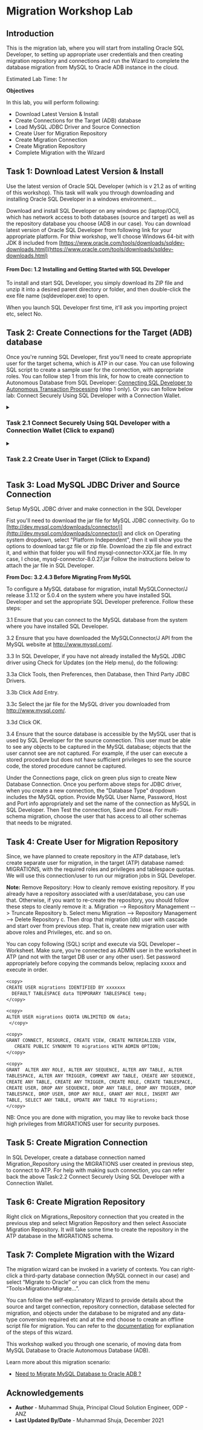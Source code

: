 # Migration Workshop Lab

## Introduction

This is the migration lab, where you will start from installing Oracle SQL Developer, to setting up appropriate user credentials and then creating migration repository and connections and run the Wizard to complete the database migration from MySQL to Oracle ADB instance in the cloud. 

Estimated Lab Time: 1 hr



**Objectives**


In this lab, you will perform following: 
* Download Latest Version & Install
* Create Connections for the Target (ADB) database
* Load MySQL JDBC Driver and Source Connection
* Create User for Migration Repository
* Create Migration Connection
* Create Migration Repository
* Complete Migration with the Wizard

## Task 1: Download Latest Version & Install

  Use the latest version of Oracle SQL Developer (which is v 21.2 as of writing of this workshop). This task will walk you through downloading and installing Oracle SQL Developer in a windows environment...

  Download and install SQL Developer on any windows pc (laptop/OCI), which has network access to both databases (source and target) as well as the repository database you choose (ADB in our case). You can download latest version of Oracle SQL Developer from following link for your appropriate platform. For thiw workshop, we'll choose Windows 64-bit with JDK 8 included from [https://www.oracle.com/tools/downloads/sqldev-downloads.html](https://www.oracle.com/tools/downloads/sqldev-downloads.html)


#### From Doc: 1.2 Installing and Getting Started with SQL Developer
  To install and start SQL Developer, you simply download its ZIP file and unzip it into a desired parent directory or folder, and then double-click the exe file name (sqldeveloper.exe) to open. 

  When you launch SQL Developer first time, it'll ask you importing project etc, select No. 


## Task 2: Create Connections for the Target (ADB) database

  Once you're running SQL Developer, first you'll need to create appropriate user for the target schema, which is ATP in our case. You can use following SQL script to create a sample user for the connection, with appropriate roles. You can follow step 1 from this link, for how to create connection to Autonomous Database from SQL Developer: [Connecting SQL Developer to Autonomous Transaction Processing](https://www.oracle.com/webfolder/technetwork/tutorials/obe/cloud/atp/OBE_/connecting_sql_developer_to_autonomous_transaction_processing.html) (step 1 only). Or you can follow below lab: Connect Securely Using SQL Developer with a Connection Wallet. 

<details>
<summary>

### Task 2.1 Connect Securely Using SQL Developer with a Connection Wallet (Click to expand)
</summary>

  This lab walks you through the steps to download and configure a *connection wallet* to connect securely to an Autonomous Database (Autonomous Data Warehouse [ADW] or Autonomous Transaction Processing [ATP]). You will use this connection wallet to connect to the database using **Oracle SQL Developer**. (Previous labs in this workshop used **SQL Developer Web** from a web browser, to access an autonomous database directly from the cloud console without a connection wallet. SQL Developer Web is a convenient browser-based tool, offering a subset of the features and functions in Oracle SQL Developer.)

  *Note: While this lab uses ADW, the steps are identical for connecting to an autonomous database in ATP.*

  Watch a video demonstration of connecting to an autonomous database instance using SQL Developer.

  [](youtube:PHQqbUX4T50)
   
  Objectives
  - Learn how to download and configure a connection wallet
  - Learn how to connect to your Autonomous Data Warehouse with Oracle SQL Developer

 ### Task 2.1.1: Download the Connection Wallet

  As ADW and ATP accept only secure connections to the database, you need to download a wallet file containing your credentials first. The wallet can be downloaded either from the instance's details page or from the ADW or ATP service console.

  2.1.1.1  If you are not logged in to Oracle Cloud Console, login and select Autonomous Data Warehouse from the hamburger menu and navigate into your ADW Finance Mart instance.

  ![](https://raw.githubusercontent.com/oracle/learning-library/master/common/images/console/database-adw.png " ")

  ![](images/step1.1-adb.png " ")

  2.1.1.2  In your database's instance Details page, click on **DB Connection**.

  ![](./images/dbconnection.png " ")

  2.1.1.3  Use the Database Connection dialog to download client credentials.
   - Wallet Type - For this lab, select **Instance Wallet**. This wallet type is for a single database only. This provides a database-specific wallet.
    - Click **Download Wallet**.

  ![](./images/Picture100-15.png " ")

  *Note: Oracle recommends that you provide a database-specific wallet, using Instance Wallet, to end users and for application use whenever possible. Regional wallets should only be used for administrative purposes that require potential access to all Autonomous Databases within a region.*

  2.1.1.4 Specify a password of your choice for the wallet. You will need this password when connecting to the database via SQL Developer later. The password is also used as the JKS Keystore password for JDBC applications that use JKS for security. Click **Download** to download the wallet file to your client machine.

  *Note: If you are prevented from downloading your Connection Wallet, it may be due to your browser's pop-up blocker. Please disable it or create an exception for Oracle Cloud domains.*

  ![](./images/Picture100-16.png " ")

  2.1.1.5 Once the wallet is downloaded, click **Close** to close the Database Connection dialog.

  ### Task 2.1.2: Connect to the database using SQL Developer

  Start SQL Developer and create a connection for your database using the default administrator account "ADMIN" by following these steps.

  2.1.2.1 Click the **New Connection** icon in the Connections toolbox on the top left of the SQL Developer homepage.

  ![](./images/snap0014653.jpg " ")

  2.1.2.2 In **New / Select Database Connection** dialog, Fill in the connection details as below:

  -   **Name:** admin_high
  -   **Username:** ADMIN
  -   **Password:** The password you specified during provisioning your instance
  -   **Connection Type:** Cloud Wallet
  -   **Configuration File:** Enter the full path for the wallet file you downloaded before, or click **Browse...** to point to the location of the file.
  -   **Service:** There are 3 pre-configured database services for each database. Pick **<*databasename*>\_high** for this lab. For example, if the database you created was named adwfinance, select **adwfinance_high** as the service.

  ![](./images/Picture100-18.jpg " ")

  2.1.2.3 Test your connection by clicking the **Test** button. If it succeeds, you will see *Status: Success*, you can save your connection information by clicking **Save**, then connect to your database by clicking the **Connect** button. An entry for the new connection will appear under Connections.

  2.1.2.4 If you are behind a VPN or Firewall and this Test fails, make sure you have <a href="https://www.oracle.com/technetwork/developer-tools/sql-developer/downloads/index.html" target="\_blank">SQL Developer 18.3</a> or higher. This version and above will allow you to select the "Use HTTP Proxy Host" option for a Cloud Wallet type connection. While creating your new ADW connection here, provide your proxy's Host and Port. If you are unsure where to find this, you may look at your computer's connection settings or contact your Network Administrator.

  Acknowledgements

  **Author** - Richard Green, DB Docs Team
  **Adapted for Cloud by** - Richard Green, Principal Developer, Database User Assistance
  **Last Updated By/Date** - Richard Green, November 2021
</details>  


<details>
 <summary>

### Task 2.2 Create User in Target (Click to Expand)
  </summary>

  Once you've setup connectivity with ATP from SQL Developer, you can use the connection to create new user. You can execute following sample command as ADMIN user, using SQL Developer Worksheet. Set password appropriately before copying below command, replacing xxxxx.

 ```
 <copy> CREATE USER targetuser IDENTIFIED BY xxxxxxxx; </copy>
 ```
 ```
 <copy>
 GRANT CONNECT, RESOURCE TO targetuser;
 GRANT CREATE SESSION TO targetuser;
 GRANT UNLIMITED TABLESPACE TO targetuser;
 GRANT CREATE ANY VIEW TO targetuser;
 GRANT SELECT ANY TABLE TO targetuser; </copy>
 ```
    
 After executing above SQL commands, you can create a new connection named "ATP" in SQL Developer with the above TARGETUSER credentials and the ATP wallet file. 

 Note: SQL Developer does not migrate grant information from the source database. The Oracle DBA must adjust (as appropriate) user, login, and grant specifications after the migration.
</details>

## Task 3: Load MySQL JDBC Driver and Source Connection

  Setup MySQL JDBC driver and make connection in the SQL Developer
  
  Fist you'll need to download the jar file for MySQL JDBC connectivity. Go to [http://dev.mysql.com/downloads/connector/j](http://dev.mysql.com/downloads/connector/j) and click on Operating system dropdown, select "Platform Independent", then it will show you the options to download tar.gz file or zip file. Download the zip file and extract it, and within that folder you will find mysql-connector-XXX.jar file. In my case, I chose, mysql-connector-8.0.27.jar Follow the instructions below to attach the jar file in SQL Developer.
 
  **From Doc: 3.2.4.3 Before Migrating From MySQL**

  To configure a MySQL database for migration, install MySQLConnector/J release 3.1.12 or 5.0.4 on the system where you have installed SQL Developer and set the appropriate SQL Developer preference. Follow these steps:
  
  3.1 Ensure that you can connect to the MySQL database from the system where you have installed SQL       Developer.
  
  3.2 Ensure that you have downloaded the MySQLConnector/J API from the MySQL website at http://www.mysql.com/.
  
  3.3 In SQL Developer, if you have not already installed the MySQL JDBC driver using Check for Updates  (on the Help menu), do the following:
  
  3.3a Click Tools, then Preferences, then Database, then Third Party JDBC Drivers.
  
  3.3b Click Add Entry.
  
  3.3c Select the jar file for the MySQL driver you downloaded from http://www.mysql.com/.
  
  3.3d Click OK.
  
  3.4 Ensure that the source database is accessible by the MySQL user that is used by SQL Developer for the  source connection. This user must be able to see any objects to be captured in the MySQL database; objects that the user cannot see are not captured. For example, if the user can execute a stored procedure but does not have sufficient privileges to see the source code, the stored procedure cannot be captured.
 
  
  Under the Connections page, click on green plus sign to create New Database Connection. Once you perform above steps for JDBC driver, when you create a new connection, the "Database Type" dropdown includes the MySQL option. Provide MySQL User Name, Password, Host and Port info appropriately and set the name of the connection as MySQL in SQL Developer. Then Test the connection, Save and Close. For multi-schema migration, choose the user that has access to all other schemas that needs to be migrated.


## Task 4: Create User for Migration Repository

Since, we have planned to create repository in the ATP database, let’s create separate user for migration, in the target (ATP) database named: MIGRATIONS, with the required roles and privileges and tablespace quotas. We will use this connection/user to run our migration jobs in SQL Developer.
 
  **Note:** 
     Remove Repository: How to cleanly remove existing repository. If you already have a repository associated with a user/database, you can use that. Otherwise, if you want to re-create the repository, you should follow these steps to cleanly remove it:
     a.    Migration --> Repository Management --> Truncate Repository
     b.    Select menu Migration --> Repository Management --> Delete Repository
     c.    Then drop that migration (db) user with cascade and start over from previous step. That is, create new migration user with above roles and Privileges, etc. and so on.
 
You can copy following (SQL) script and execute via SQL Developer – Worksheet. Make sure, you’re connected as ADMIN user in the worksheet in ATP (and not with the target DB user or any other user). Set password appropriately before copying the commands below, replacing xxxxx and execute in order.


``` 
<copy>
CREATE USER migrations IDENTIFIED BY xxxxxxx
  DEFAULT TABLESPACE data TEMPORARY TABLESPACE temp;
</copy>
```
```
<copy>
ALTER USER migrations QUOTA UNLIMITED ON data;
 </copy>
```
```
<copy>
GRANT CONNECT, RESOURCE, CREATE VIEW, CREATE MATERIALIZED VIEW,
   CREATE PUBLIC SYNONYM TO migrations WITH ADMIN OPTION;
</copy>
``` 
```
<copy>
GRANT  ALTER ANY ROLE, ALTER ANY SEQUENCE, ALTER ANY TABLE, ALTER TABLESPACE, ALTER ANY TRIGGER, COMMENT ANY TABLE, CREATE ANY SEQUENCE, CREATE ANY TABLE, CREATE ANY TRIGGER, CREATE ROLE, CREATE TABLESPACE, CREATE USER, DROP ANY SEQUENCE, DROP ANY TABLE, DROP ANY TRIGGER, DROP TABLESPACE, DROP USER, DROP ANY ROLE, GRANT ANY ROLE, INSERT ANY TABLE, SELECT ANY TABLE, UPDATE ANY TABLE TO migrations;
</copy>
``` 

NB: Once you are done with migration, you may like to revoke back those high privileges from MIGRATIONS user for security purposes.   


## Task 5: Create Migration Connection

In SQL Developer, create a database connection named Migration_Repository using the MIGRATIONS user created in previous step, to connect to ATP. For help with making such connection, you can refer back the above Task:2.2 Connect Securely Using SQL Developer with a Connection Wallet.


## Task 6: Create Migration Repository

Right click on Migrations_Repository connection that you created in the previous step and select Migration Repository and then select Associate Migration Repository. It will take some time to create the repository in the ATP database in the MIGRATIONS schema.


## Task 7: Complete Migration with the Wizard

The migration wizard can be invoked in a variety of contexts. You can right-click a third-party database connection (MySQL connect in our case) and select “Migrate to Oracle” or you can click from the menu “Tools>Migration>Migrate…”.

You can follow the self-explanatory Wizard to provide details about the source and target connection, repository connection, database selected for migration, and objects under the database to be migrated and any data-type conversion required etc and at the end choose to create an offline script file for migration. You can refer to the [documentation](https://docs.oracle.com/en/database/oracle/sql-developer/19.4/rptug/migrating-third-party-databases.html#GUID-51B0F243-D970-43A0-BFA4-97477CB14C48) for explianation of the steps of this wizard.

This workshop walked you through one scenario, of moving data from MySQL Database to Oracle Autonomous Database (ADB).

Learn more about this migration scenario: 
* [Need to Migrate MySQL Database to Oracle ADB ?](http://docs.oracle.com)

## Acknowledgements
* **Author** - Muhammad Shuja, Principal Cloud Solution Engineer, ODP - ANZ
* **Last Updated By/Date** - Muhammad Shuja, December 2021
